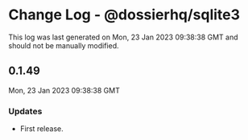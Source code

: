# Change Log - @dossierhq/sqlite3

This log was last generated on Mon, 23 Jan 2023 09:38:38 GMT and should not be manually modified.

## 0.1.49
Mon, 23 Jan 2023 09:38:38 GMT

### Updates

- First release.

